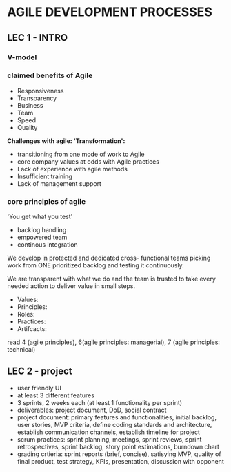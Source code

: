 # AGILE DEVELOPMENT PROCESSES

## LEC 1 - INTRO

### V-model

### claimed benefits of Agile

- Responsiveness
- Transparency
- Business
- Team
- Speed
- Quality

**Challenges with agile: 'Transformation':**

- transitioning from one mode of work  to Agile
- core company values at odds with Agile practices
- Lack of experience with agile methods
- Insufficient training
- Lack of management support

### core principles of agile

'You get what you test'

- backlog handling
- empowered team
- continous integration

We develop in protected and dedicated cross-
functional teams picking work from ONE
prioritized backlog and testing it continuously.

We are transparent with what we do and the
team is trusted to take every needed action to
deliver value in small steps.

- Values:
- Principles:
- Roles:
- Practices:
- Artifcacts:

read 4 (agile principles), 6(agile principles: managerial), 7 (agile principles: technical)

## LEC 2 - project

- user friendly UI
- at least 3 different features
- 3 sprints, 2 weeks each (at least 1 functionality per sprint)
- deliverables: project document, DoD, social contract
- project document: primary features and functionalities, initial backlog, user stories, MVP criteria, define coding standards and architecture, establish communication channels, establish timeline for project
- scrum practices: sprint planning, meetings, sprint reviews, sprint retrospectives, sprint backlog, story point estimations, burndown chart
- grading crtieria: sprint reports (brief, concise), satisying MVP, quality of final product, test strategy, KPIs, presentation, discussion with opponent
